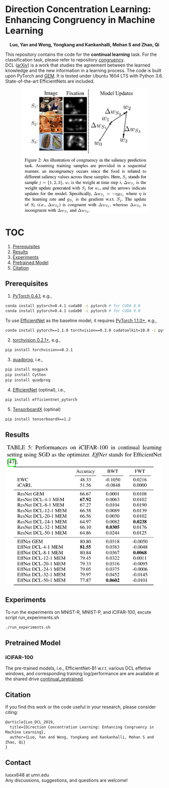 # Direction Concentration Learning: Enhancing Congruency in Machine Learning
<p align="center">
  <b>Luo, Yan and Wong, Yongkang and Kankanhalli, Mohan S and Zhao, Qi</b></span>
</p>

This repository contains the code for the **continual learning** task. For the classification task, please refer to repository [congruency](https://github.com/luoyan407/congruency).<br/>
DCL ([arXiv](https://arxiv.org/abs/1912.08136)) is a work that studies the agreement between the learned knowledge and the new information in a learning process. The code is built upon PyTorch and [GEM](https://github.com/facebookresearch/GradientEpisodicMemory). It is tested under Ubuntu 1604 LTS with Python 3.6. State-of-the-art EfficientNets are included.
<p align="center">
<img src="fig/teaser.jpg" width="400">
</p>

# TOC
1. [Prerequisites](#prerequisites)
2. [Results](#results)
3. [Experiments](#experiments)
4. [Pretrained Model](#pretrained-model)
5. [Citation](#citation)


## Prerequisites
1. [PyTorch 0.4.1](https://pytorch.org/get-started/previous-versions/), e.g.,
```bash
conda install pytorch=0.4.1 cuda80 -c pytorch # for CUDA 8.0
conda install pytorch=0.4.1 cuda90 -c pytorch # for CUDA 9.0
```
To use [EfficientNet](https://github.com/lukemelas/EfficientNet-PyTorch) as the baseline model, it requires [PyTorch 1.1.0+](https://pytorch.org/), e.g., 
```bash
conda install pytorch==1.1.0 torchvision==0.3.0 cudatoolkit=10.0 -c pytorch
```
2. [torchvision 0.2.1+](http://deepmind.github.io/torch-distributions/), e.g.,
```bash
pip install torchvision==0.2.1
```
3. [quadprog](https://pypi.org/project/quadprog/), i.e.,
```bash
pip install msgpack
pip install Cython
pip install quadprog
```
4. [EfficientNet](https://github.com/lukemelas/EfficientNet-PyTorch) (optinal), i.e.,
```bash
pip install efficientnet_pytorch
```
5. [TensorboardX](https://pypi.org/project/tensorboardX/) (optinal)
```bash
pip install tensorboardX==1.2
```

## Results
<p align="center">
<img src="fig/continual_perf.png" width="500">
</p>

## Experiments
To run the experiments on MNIST-R, MNIST-P, and iCIFAR-100, excute script run_experiments.sh

```bash  
./run_experiments.sh
```

## Pretrained Model
### iCIFAR-100
The pre-trained models, i.e., EfficientNet-B1 w.r.t. various DCL effetive windows, and corresponding training log/performance are are available at the shared drive [continual_pretrained](https://drive.google.com/open?id=12eZKBikGRpjK-0CH5iPfN4_p_Vn-FKTR).

## Citation
If you find this work or the code useful in your research, please consider citing:

	@article{Luo_DCL_2019,
	  title={Direction Concentration Learning: Enhancing Congruency in Machine Learning},
	  author={Luo, Yan and Wong, Yongkang and Kankanhalli, Mohan S and Zhao, Qi}
	}


## Contact
luoxx648 at umn.edu   
Any discussions, suggestions, and questions are welcome!

